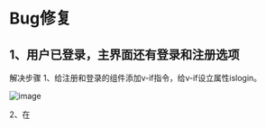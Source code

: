 # **Bug修复**

## 1、用户已登录，主界面还有登录和注册选项

解决步骤
1、给注册和登录的组件添加v-if指令，给v-if设立属性islogin。

![image](https://github.com/liaogaoqun/lioagaoqun/assets/144910617/0c685d93-bd62-4d80-b2c9-a05839151e26)

2、在<script>标签中的数据data标签内设置它为true，即默认未登录时，主界面有登录和注册组件

![image](https://github.com/liaogaoqun/lioagaoqun/assets/144910617/be073256-4370-4cf5-aceb-347af2dbfc9e)

3、在钩子函数created()内设置isloing=this.$route.params.isloing,这里的意思是获得另一个路由跳转过来时传递的isloing值

![image](https://github.com/liaogaoqun/lioagaoqun/assets/144910617/50fbd73b-611a-4069-82bb-f86c3995016b)

4、在路由跳转中设置isloing参数

![image](https://github.com/liaogaoqun/lioagaoqun/assets/144910617/e961995b-3121-4a21-834f-2a878a02e25b)
